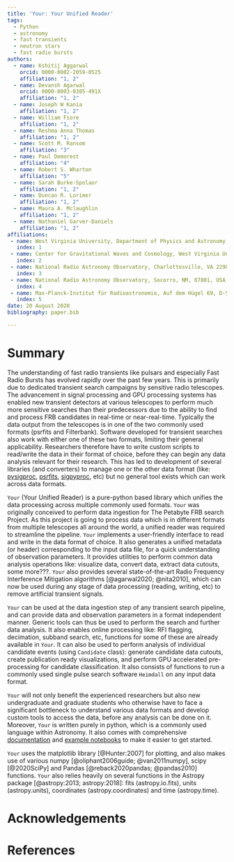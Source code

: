 ```yaml
---
title: 'Your: Your Unified Reader'
tags:
  - Python
  - astronomy
  - fast transients
  - neutron stars
  - fast radio bursts
authors:
  - name: Kshitij Aggarwal
    orcid: 0000-0002-2059-0525
    affiliation: "1, 2" 
  - name: Devansh Agarwal
    orcid: 0000-0003-0385-491X
    affiliation: "1, 2"
  - name: Joseph W Kania
    affiliation: "1, 2"
  - name: William Fiore
    affiliation: "1, 2"
  - name: Reshma Anna Thomas
    affiliation: "1, 2"
  - name: Scott M. Ransom
    affiliation: "3"
  - name: Paul Demorest
    affiliation: "4"
  - name: Robert S. Wharton
    affiliation: "5" 
  - name: Sarah Burke-Spolaor
    affiliation: "1, 2"
  - name: Duncan R. Lorimer
    affiliation: "1, 2"
  - name: Maura A. Mclaughlin
    affiliation: "1, 2"
  - name: Nathaniel Garver-Daniels
    affiliation: "1, 2"
affiliations:
 - name: West Virginia University, Department of Physics and Astronomy, P. O. Box 6315, Morgantown 26506, WV, USA
   index: 1
 - name: Center for Gravitational Waves and Cosmology, West Virginia University, Chestnut Ridge Research Building, Morgantown 26506, WV, USA
   index: 2
 - name: National Radio Astronomy Observatory, Charlottesville, VA 22903, USA
   index: 3
 - name: National Radio Astronomy Observatory, Socorro, NM, 87801, USA
   index: 4
 - name: Max-Planck-Institut für Radioastronomie, Auf dem Hügel 69, D-53121 Bonn, Germany
   index: 5
date: 20 August 2020
bibliography: paper.bib

---
```



# Summary
The understanding of fast radio transients like pulsars and especially Fast Radio Bursts has evolved rapidly over the 
past few years. This is primarily due to dedicated transient search campaigns by sensitive radio telescopes. The 
advancement in signal processing and GPU processing systems has enabled new transient detectors at various telescopes 
to perform much more sensitive searches than their predecessors due to the ability to find and process FRB candidates 
in real-time or near-real-time. Typically the data output from the telescopes is in one of the two commonly used
formats (psrfits and Filterbank). Software developed for transient searches also work with either one of these two formats, 
limiting their general applicability. Researchers therefore have to write custom scripts to read/write the data
in their format of choice, before they can begin any data analysis relevant for their research. This has led to 
development of several libraries (and converters) to manage one or the other data format (like: 
[pysigproc](https://github.com/demorest/pysigproc), 
[psrfits](https://github.com/scottransom/presto/blob/master/python/presto/psrfits.py), 
[sigpyproc](https://github.com/FRBs/sigpyproc3), etc) but no general tool exists which can work across data formats. 

`Your` (Your Unified Reader) is a pure-python based library which unifies the data processing across multiple 
commonly used formats. `Your` was originally conceived to perform data ingestion for The Petabyte FRB search Project. 
As this project is going to process data which is in different formats from multiple telescopes all around the world, 
a unified reader was required to streamline the pipeline. `Your` implements a user-friendly interface to read and write
in the data format of choice. It also generates a unified metadata (or header) corresponding to the input data file, 
for a quick understanding of observation parameters. It provides utilities to perform common data analysis operations 
like: visualize data, convert data, extract data cutouts, some more???. `Your` also provides several state-of-the-art 
Radio Frequency Interference Mitigation algorithms [@agarwal2020; @nita2010], which can now be used during any stage of 
data processing (reading, writing, etc) to remove artificial transient signals.

`Your` can be used at the data ingestion step of any transient search pipeline, and can provide data and observation
 parameters in a format independent manner. Generic tools can thus be used to perform the search and further data
 analysis. It also enables online processing like: RFI flagging, decimation, subband search, etc, functions for some 
 of these are already available in `Your`. It can also be used to perform analysis of individual candidate events 
 (using `Candidate` class): generate candidate data cutouts, create publication ready visualizations, and 
 perform GPU accelerated pre-processing for candidate classification. It also consists of functions to run a 
 commonly used single pulse search software `Heimdall` on any input data format. 

`Your` will not only benefit the experienced researchers but also new undergraduate and graduate students who 
otherwise have to face a significant bottleneck to understand various data formats and develop custom tools
to access the data, before any analysis can be done on it. Moreover, `Your` is written purely in python, which is a 
commonly used language within Astronomy. It also comes with comprehensive 
[documentation](https://devanshkv.github.io/your/) and 
[example notebooks](https://github.com/devanshkv/your/tree/master/examples) to make it easier to get started. 

`Your` uses the matplotlib library [@Hunter:2007] for plotting, and also makes use of various 
numpy [@oliphant2006guide; @van2011numpy], scipy [@2020SciPy] and Pandas [@reback2020pandas; @pandas2010] functions. 
`Your` also relies heavily on several functions in the Astropy package [@astropy:2013; astropy:2018]: fits 
(astropy.io.fits), units (astropy.units), coordinates (astropy.coordinates) and time (astropy.time). 


# Acknowledgements


# References